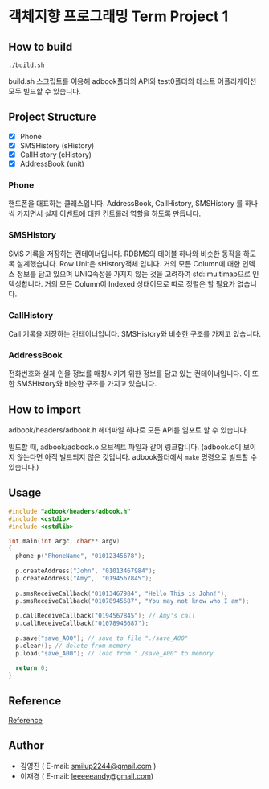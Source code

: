 # 객체지향 프로그래밍 Term Project 1

## How to build

```shell
./build.sh
```

build.sh 스크립트를 이용해 adbook폴더의 API와 test0폴더의 테스트 어플리케이션 모두 빌드할 수 있습니다.

## Project Structure

- [x] Phone
- [x] SMSHistory (sHistory)
- [x] CallHistory (cHistory)
- [x] AddressBook (unit)

### Phone

핸드폰을 대표하는 클래스입니다. AddressBook, CallHistory, SMSHistory 를 하나씩 가지면서 실제 이벤트에 대한 컨트롤러 역할을 하도록 만듭니다.

### SMSHistory

SMS 기록을 저장하는 컨테이너입니다. RDBMS의 테이블 하나와 비슷한 동작을 하도록 설계했습니다. Row Unit은 sHistory객체 입니다. 거의 모든 Column에 대한 인덱스 정보를 담고 있으며 UNIQ속성을 가지지 않는 것을 고려하여 std::multimap으로 인덱싱합니다. 거의 모든 Column이 Indexed 상태이므로 따로 정렬은 할 필요가 없습니다.

### CallHistory

Call 기록을 저장하는 컨테이너입니다. SMSHistory와 비슷한 구조를 가지고 있습니다.

### AddressBook

전화번호와 실제 인물 정보를 매칭시키기 위한 정보를 담고 있는 컨테이너입니다. 이 또한 SMSHistory와 비슷한 구조를 가지고 있습니다. 

## How to import

adbook/headers/adbook.h 헤더파일 하나로 모든 API를 임포트 할 수 있습니다.

빌드할 때, adbook/adbook.o 오브젝트 파일과 같이 링크합니다. (adbook.o이 보이지 않는다면 아직 빌드되지 않은 것입니다. adbook폴더에서 `make` 명령으로 빌드할 수 있습니다.) 

## Usage

```C
#include "adbook/headers/adbook.h"
#include <cstdio>
#include <cstdlib>

int main(int argc, char** argv)
{
  phone p("PhoneName", "01012345678");
  
  p.createAddress("John", "01013467984");
  p.createAddress("Amy",  "0194567845");
  
  p.smsReceiveCallback("01013467984", "Hello This is John!");
  p.smsReceiveCallback("01078945687", "You may not know who I am");
  
  p.callReceiveCallback("0194567845"); // Amy's call
  p.callReceiveCallback("01078945687"); 
  
  p.save("save_A00"); // save to file "./save_A00"
  p.clear(); // delete from memory
  p.load("save_A00"); // load from "./save_A00" to memory
  
  return 0;
}
```

## Reference

[Reference](REFERENCE.md)

## Author

* 김영진 ( E-mail: smilup2244@gmail.com )
* 이재경 ( E-mail: leeeeeandy@gmail.com)

